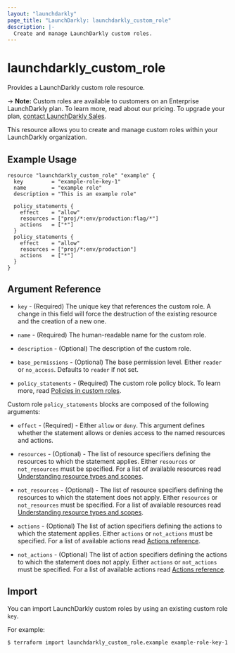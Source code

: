 ```yaml
---
layout: "launchdarkly"
page_title: "LaunchDarkly: launchdarkly_custom_role"
description: |-
  Create and manage LaunchDarkly custom roles.
---
```


# launchdarkly_custom_role

Provides a LaunchDarkly custom role resource.

-> **Note:** Custom roles are available to customers on an Enterprise LaunchDarkly plan. To learn more, read about our pricing. To upgrade your plan, [contact LaunchDarkly Sales](https://launchdarkly.com/contact-sales/).

This resource allows you to create and manage custom roles within your LaunchDarkly organization.

## Example Usage

```hcl
resource "launchdarkly_custom_role" "example" {
  key         = "example-role-key-1"
  name        = "example role"
  description = "This is an example role"

  policy_statements {
    effect    = "allow"
    resources = ["proj/*:env/production:flag/*"]
    actions   = ["*"]
  }
  policy_statements {
    effect    = "allow"
    resources = ["proj/*:env/production"]
    actions   = ["*"]
  }
}
```

## Argument Reference

- `key` - (Required) The unique key that references the custom role. A change in this field will force the destruction of the existing resource and the creation of a new one.

- `name` - (Required) The human-readable name for the custom role.

- `description` - (Optional) The description of the custom role.

- `base_permissions` - (Optional) The base permission level. Either `reader` or `no_access`. Defaults to `reader` if not set.

- `policy_statements` - (Required) The custom role policy block. To learn more, read [Policies in custom roles](https://docs.launchdarkly.com/docs/policies-in-custom-roles).

Custom role `policy_statements` blocks are composed of the following arguments:

- `effect` - (Required) - Either `allow` or `deny`. This argument defines whether the statement allows or denies access to the named resources and actions.

- `resources` - (Optional) - The list of resource specifiers defining the resources to which the statement applies. Either `resources` or `not_resources` must be specified. For a list of available resources read [Understanding resource types and scopes](https://docs.launchdarkly.com/home/account-security/custom-roles/resources#understanding-resource-types-and-scopes).

- `not_resources` - (Optional) - The list of resource specifiers defining the resources to which the statement does not apply. Either `resources` or `not_resources` must be specified. For a list of available resources read [Understanding resource types and scopes](https://docs.launchdarkly.com/home/account-security/custom-roles/resources#understanding-resource-types-and-scopes).

- `actions` - (Optional) The list of action specifiers defining the actions to which the statement applies. Either `actions` or `not_actions` must be specified. For a list of available actions read [Actions reference](https://docs.launchdarkly.com/home/account-security/custom-roles/actions#actions-reference).

- `not_actions` - (Optional) The list of action specifiers defining the actions to which the statement does not apply. Either `actions` or `not_actions` must be specified. For a list of available actions read [Actions reference](https://docs.launchdarkly.com/home/account-security/custom-roles/actions#actions-reference).

## Import

You can import LaunchDarkly custom roles by using an existing custom role `key`.

For example:

```
$ terraform import launchdarkly_custom_role.example example-role-key-1
```

